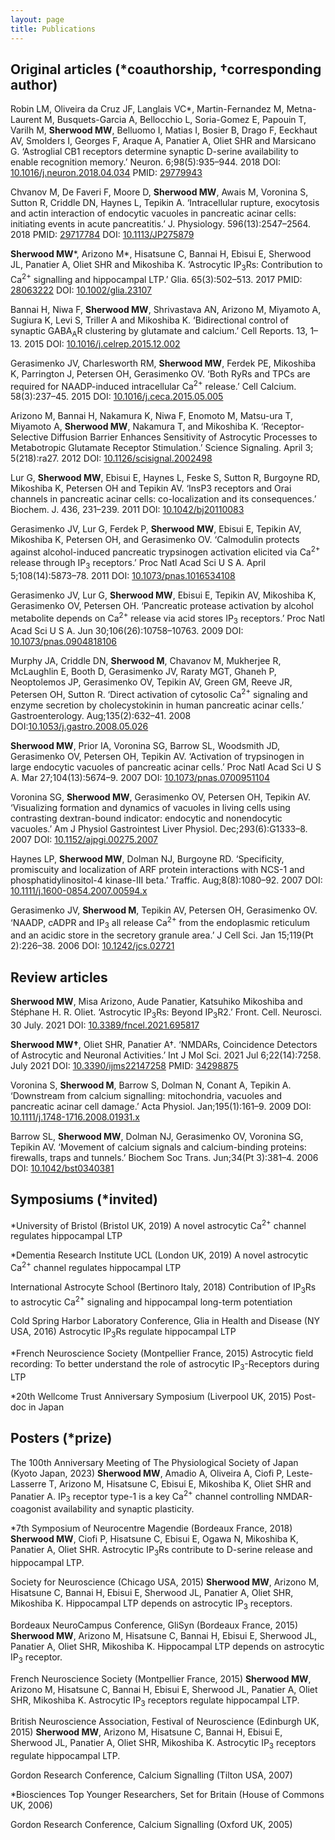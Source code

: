 ```yaml
---
layout: page
title: Publications
---
```


## Original articles (*coauthorship, †corresponding author)

Robin LM, Oliveira da Cruz JF, Langlais VC*, Martin-Fernandez M, Metna-Laurent M, Busquets-Garcia A, Bellocchio L, Soria-Gomez E, Papouin T, Varilh M, **Sherwood MW**, Belluomo I, Matias I, Bosier B, Drago F, Eeckhaut AV, Smolders I, Georges F, Araque A, Panatier A, Oliet SHR and Marsicano G. ‘Astroglial CB1 receptors determine synaptic D-serine availability to enable recognition memory.’ Neuron. 6;98(5):935–944. 2018
DOI: [10.1016/j.neuron.2018.04.034](https://www.cell.com/neuron/fulltext/S0896-6273(18)30369-6?_returnURL=https%3A%2F%2Flinkinghub.elsevier.com%2Fretrieve%2Fpii%2FS0896627318303696%3Fshowall%3Dtrue) PMID: [29779943](https://pubmed.ncbi.nlm.nih.gov/29779943/)

Chvanov M, De Faveri F, Moore D, **Sherwood MW**, Awais M, Voronina S, Sutton R, Criddle DN, Haynes L, Tepikin A. ‘Intracellular rupture, exocytosis and actin interaction of endocytic vacuoles in pancreatic acinar cells: initiating events in acute pancreatitis.’ J. Physiology. 596(13):2547–2564. 2018 PMID: [29717784](https://pubmed.ncbi.nlm.nih.gov/29717784/) DOI: [10.1113/JP275879](https://physoc.onlinelibrary.wiley.com/doi/10.1113/JP275879)

**Sherwood MW***, Arizono M*, Hisatsune C, Bannai H, Ebisui E, Sherwood JL, Panatier A, Oliet SHR and Mikoshiba K. ‘Astrocytic IP<sub>3</sub>Rs: Contribution to Ca<sup>2+</sup> signalling and hippocampal LTP.’ Glia. 65(3):502–513. 2017 PMID: [28063222](https://pubmed.ncbi.nlm.nih.gov/28063222/) DOI: [10.1002/glia.23107](https://onlinelibrary.wiley.com/doi/10.1002/glia.23107)

Bannai H, Niwa F, **Sherwood MW**, Shrivastava AN, Arizono M, Miyamoto A, Sugiura K, Levi S, Triller A and Mikoshiba K. ‘Bidirectional control of synaptic GABA<sub>A</sub>R clustering by glutamate and calcium.’ Cell Reports. 13, 1–13. 2015 DOI: [10.1016/j.celrep.2015.12.002](https://doi.org/10.1016/j.celrep.2015.12.002)

Gerasimenko JV, Charlesworth RM, **Sherwood MW**, Ferdek PE, Mikoshiba K, Parrington J, Petersen OH, Gerasimenko OV. ‘Both RyRs and TPCs are required for NAADP-induced intracellular Ca<sup>2+</sup> release.’ Cell Calcium. 58(3):237–45. 2015 DOI: [10.1016/j.ceca.2015.05.005](https://doi.org/10.1016/j.ceca.2015.05.005)

Arizono M, Bannai H, Nakamura K, Niwa F, Enomoto M, Matsu-ura T, Miyamoto A, **Sherwood MW**, Nakamura T, and Mikoshiba K. ‘Receptor-Selective Diffusion Barrier Enhances Sensitivity of Astrocytic Processes to Metabotropic Glutamate Receptor Stimulation.’ Science Signaling. April 3; 5(218):ra27. 2012 DOI: [10.1126/scisignal.2002498](https://doi.org/10.1126/scisignal.2002498)

Lur G, **Sherwood MW**, Ebisui E, Haynes L, Feske S, Sutton R, Burgoyne RD, Mikoshiba K, Petersen OH and Tepikin AV. ‘InsP3 receptors and Orai channels in pancreatic acinar cells: co-localization and its consequences.’ Biochem. J. 436, 231–239. 2011 DOI: [10.1042/bj20110083](https://doi.org/10.1042/bj20110083)

Gerasimenko JV, Lur G, Ferdek P, **Sherwood MW**, Ebisui E, Tepikin AV, Mikoshiba K, Petersen OH, and Gerasimenko OV. ‘Calmodulin protects against alcohol-induced pancreatic trypsinogen activation elicited via Ca<sup>2+</sup> release through IP<sub>3</sub> receptors.’ Proc Natl Acad Sci U S A. April 5;108(14):5873–78. 2011 DOI: [10.1073/pnas.1016534108](https://doi.org/10.1073/pnas.1016534108)

Gerasimenko JV, Lur G, **Sherwood MW**, Ebisui E, Tepikin AV, Mikoshiba K, Gerasimenko OV, Petersen OH. ‘Pancreatic protease activation by alcohol metabolite depends on Ca<sup>2+</sup> release via acid stores IP<sub>3</sub> receptors.’ Proc Natl Acad Sci U S A. Jun 30;106(26):10758–10763. 2009 DOI: [10.1073/pnas.0904818106](https://doi.org/10.1073/pnas.0904818106)

Murphy JA, Criddle DN, **Sherwood M**, Chavanov M, Mukherjee R, McLaughlin E, Booth D, Gerasimenko JV, Raraty MGT, Ghaneh P, Neoptolemos JP, Gerasimenko OV, Tepikin AV, Green GM, Reeve JR, Petersen OH, Sutton R. ‘Direct activation of cytosolic Ca<sup>2+</sup> signaling and enzyme secretion by cholecystokinin in human pancreatic acinar cells.’ Gastroenterology. Aug;135(2):632–41. 2008 DOI:[10.1053/j.gastro.2008.05.026](https://doi.org/10.1053/j.gastro.2008.05.026)

**Sherwood MW**, Prior IA, Voronina SG, Barrow SL, Woodsmith JD, Gerasimenko OV, Petersen OH, Tepikin AV. ‘Activation of trypsinogen in large endocytic vacuoles of pancreatic acinar cells.’ Proc Natl Acad Sci U S A. Mar 27;104(13):5674–9. 2007 DOI: [10.1073/pnas.0700951104](https://doi.org/10.1073/pnas.0700951104)

Voronina SG, **Sherwood MW**, Gerasimenko OV, Petersen OH, Tepikin AV. ‘Visualizing formation and dynamics of vacuoles in living cells using contrasting dextran-bound indicator: endocytic and nonendocytic vacuoles.’ Am J Physiol Gastrointest Liver Physiol. Dec;293(6):G1333–8. 2007 DOI: [10.1152/ajpgi.00275.2007](https://doi.org/10.1152/ajpgi.00275.2007)

Haynes LP, **Sherwood MW**, Dolman NJ, Burgoyne RD. ‘Specificity, promiscuity and localization of ARF protein interactions with NCS-1 and phosphatidylinositol-4 kinase-III beta.’ Traffic. Aug;8(8):1080–92. 2007 DOI: [10.1111/j.1600-0854.2007.00594.x](https://doi.org/10.1111/j.1600-0854.2007.00594.x)

Gerasimenko JV, **Sherwood M**, Tepikin AV, Petersen OH, Gerasimenko OV. ‘NAADP, cADPR and IP<sub>3</sub> all release Ca<sup>2+</sup> from the endoplasmic reticulum and an acidic store in the secretory granule area.’ J Cell Sci. Jan 15;119(Pt 2):226–38. 2006 DOI: [10.1242/jcs.02721](https://doi.org/10.1242/jcs.02721)


## Review articles

**Sherwood MW**, Misa Arizono, Aude Panatier, Katsuhiko Mikoshiba and Stéphane H. R. Oliet. ‘Astrocytic IP<sub>3</sub>Rs: Beyond IP<sub>3</sub>R2.’ Front. Cell. Neurosci. 30 July. 2021 DOI: [10.3389/fncel.2021.695817](https://doi.org/10.3389/fncel.2021.695817)

**Sherwood MW†**, Oliet SHR, Panatier A†. ‘NMDARs, Coincidence Detectors of Astrocytic and Neuronal Activities.’ Int J Mol Sci. 2021 Jul 6;22(14):7258. July 2021 DOI: [10.3390/ijms22147258](https://doi.org/10.3390/ijms22147258) PMID: [34298875](https://pubmed.ncbi.nlm.nih.gov/34298875/)

Voronina S, **Sherwood M**, Barrow S, Dolman N, Conant A, Tepikin A. ‘Downstream from calcium signalling: mitochondria, vacuoles and pancreatic acinar cell damage.’ Acta Physiol. Jan;195(1):161–9. 2009 DOI: [10.1111/j.1748-1716.2008.01931.x](https://doi.org/10.1111/j.1748-1716.2008.01931.x)

Barrow SL, **Sherwood MW**, Dolman NJ, Gerasimenko OV, Voronina SG, Tepikin AV. ‘Movement of calcium signals and calcium-binding proteins: firewalls, traps and tunnels.’ Biochem Soc Trans. Jun;34(Pt 3):381–4. 2006 DOI: [10.1042/bst0340381](https://doi.org/10.1042/bst0340381)


## Symposiums (*invited)

*University of Bristol (Bristol UK, 2019) A novel astrocytic Ca<sup>2+</sup> channel regulates hippocampal LTP

*Dementia Research Institute UCL (London UK, 2019) A novel astrocytic Ca<sup>2+</sup> channel regulates hippocampal LTP

International Astrocyte School (Bertinoro Italy, 2018) Contribution of IP<sub>3</sub>Rs to astrocytic Ca<sup>2+</sup> signaling and hippocampal long-term potentiation

Cold Spring Harbor Laboratory Conference, Glia in Health and Disease (NY USA, 2016) Astrocytic IP<sub>3</sub>Rs regulate hippocampal LTP

*French Neuroscience Society (Montpellier France, 2015) Astrocytic field recording: To better understand the role of astrocytic IP<sub>3</sub>-Receptors during LTP

*20th Wellcome Trust Anniversary Symposium (Liverpool UK, 2015) Post-doc in Japan


## Posters (*prize)

The 100th Anniversary Meeting of The Physiological Society of Japan (Kyoto Japan, 2023) **Sherwood MW**, Amadio A, Oliveira A, Ciofi P, Leste-Lasserre T, Arizono M, Hisatsune C, Ebisui E, Mikoshiba K, Oliet SHR and Panatier A. IP<sub>3</sub> receptor type-1 is a key Ca<sup>2+</sup> channel controlling NMDAR-coagonist availability and synaptic plasticity.

*7th Symposium of Neurocentre Magendie (Bordeaux France, 2018) **Sherwood MW**, Ciofi P, Hisatsune C, Ebisui E, Ogawa N, Mikoshiba K, Panatier A, Oliet SHR. Astrocytic IP<sub>3</sub>Rs contribute to D-serine release and hippocampal LTP.

Society for Neuroscience (Chicago USA, 2015) **Sherwood MW**, Arizono M, Hisatsune C, Bannai H, Ebisui E, Sherwood JL, Panatier A, Oliet SHR, Mikoshiba K. Hippocampal LTP depends on astrocytic IP<sub>3</sub> receptors.

Bordeaux NeuroCampus Conference, GliSyn (Bordeaux France, 2015) **Sherwood MW**, Arizono M, Hisatsune C, Bannai H, Ebisui E, Sherwood JL, Panatier A, Oliet SHR, Mikoshiba K. Hippocampal LTP depends on astrocytic IP<sub>3</sub> receptor.

French Neuroscience Society (Montpellier France, 2015) **Sherwood MW**, Arizono M, Hisatsune C, Bannai H, Ebisui E, Sherwood JL, Panatier A, Oliet SHR, Mikoshiba K. Astrocytic IP<sub>3</sub> receptors regulate hippocampal LTP.

British Neuroscience Association, Festival of Neuroscience (Edinburgh UK, 2015) **Sherwood MW**, Arizono M, Hisatsune C, Bannai H, Ebisui E, Sherwood JL, Panatier A, Oliet SHR, Mikoshiba K. Astrocytic IP<sub>3</sub> receptors regulate hippocampal LTP.

Gordon Research Conference, Calcium Signalling (Tilton USA, 2007)

*Biosciences Top Younger Researchers, Set for Britain (House of Commons UK, 2006)

Gordon Research Conference, Calcium Signalling (Oxford UK, 2005)
